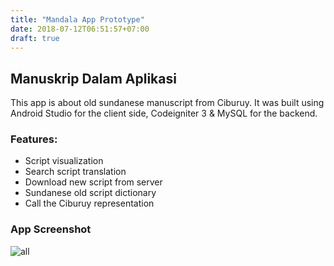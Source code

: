 ```yaml
---
title: "Mandala App Prototype"
date: 2018-07-12T06:51:57+07:00
draft: true
---
```


## Manuskrip Dalam Aplikasi
This app is about old sundanese manuscript from Ciburuy. It was built using Android Studio for the client side, Codeigniter 3 & MySQL for the backend. 

### Features:

* Script visualization
* Search script translation
* Download new script from server
* Sundanese old script dictionary
* Call the Ciburuy representation  

### App Screenshot

![all](/photos/mandala-prototype/mp-all.png)